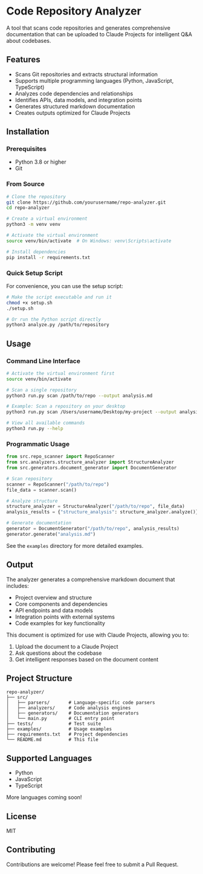 # Code Repository Analyzer

A tool that scans code repositories and generates comprehensive documentation that can be uploaded to Claude Projects for intelligent Q&A about codebases.

## Features

- Scans Git repositories and extracts structural information
- Supports multiple programming languages (Python, JavaScript, TypeScript)
- Analyzes code dependencies and relationships
- Identifies APIs, data models, and integration points
- Generates structured markdown documentation
- Creates outputs optimized for Claude Projects

## Installation

### Prerequisites

- Python 3.8 or higher
- Git

### From Source

```bash
# Clone the repository
git clone https://github.com/yourusername/repo-analyzer.git
cd repo-analyzer

# Create a virtual environment
python3 -m venv venv

# Activate the virtual environment
source venv/bin/activate  # On Windows: venv\Scripts\activate

# Install dependencies
pip install -r requirements.txt
```

### Quick Setup Script

For convenience, you can use the setup script:

```bash
# Make the script executable and run it
chmod +x setup.sh
./setup.sh

# Or run the Python script directly
python3 analyze.py /path/to/repository
```

## Usage

### Command Line Interface

```bash
# Activate the virtual environment first
source venv/bin/activate

# Scan a single repository
python3 run.py scan /path/to/repo --output analysis.md

# Example: Scan a repository on your desktop
python3 run.py scan /Users/username/Desktop/my-project --output analysis.md

# View all available commands
python3 run.py --help
```

### Programmatic Usage

```python
from src.repo_scanner import RepoScanner
from src.analyzers.structure_analyzer import StructureAnalyzer
from src.generators.document_generator import DocumentGenerator

# Scan repository
scanner = RepoScanner("/path/to/repo")
file_data = scanner.scan()

# Analyze structure
structure_analyzer = StructureAnalyzer("/path/to/repo", file_data)
analysis_results = {"structure_analysis": structure_analyzer.analyze()}

# Generate documentation
generator = DocumentGenerator("/path/to/repo", analysis_results)
generator.generate("analysis.md")
```

See the `examples` directory for more detailed examples.

## Output

The analyzer generates a comprehensive markdown document that includes:

- Project overview and structure
- Core components and dependencies
- API endpoints and data models
- Integration points with external systems
- Code examples for key functionality

This document is optimized for use with Claude Projects, allowing you to:

1. Upload the document to a Claude Project
2. Ask questions about the codebase
3. Get intelligent responses based on the document content

## Project Structure

```
repo-analyzer/
├── src/
│   ├── parsers/       # Language-specific code parsers
│   ├── analyzers/     # Code analysis engines
│   ├── generators/    # Documentation generators
│   └── main.py        # CLI entry point
├── tests/             # Test suite
├── examples/          # Usage examples
├── requirements.txt   # Project dependencies
└── README.md          # This file
```

## Supported Languages

- Python
- JavaScript
- TypeScript

More languages coming soon!

## License

MIT

## Contributing

Contributions are welcome! Please feel free to submit a Pull Request.